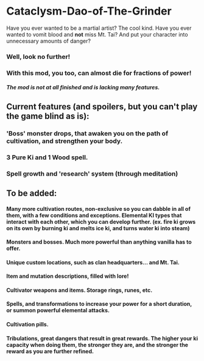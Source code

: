 # Cataclysm-Dao-of-The-Grinder
Have you ever wanted to be a martial artist? The cool kind. Have you ever wanted to vomit blood and **not** miss Mt. Tai? And put your character into unnecessary amounts of danger?
### Well, look no further!
### With this mod, you too, can almost die for fractions of power!

##### The mod is not at all finished and is lacking many features.

## Current features (and spoilers, but you can't play the game blind as is):

### 'Boss' monster drops, that awaken you on the path of cultivation, and strengthen your body.
### 3 Pure Ki and 1 Wood spell.
### Spell growth and 'research' system (through meditation)

## To be added:

#### Many more cultivation routes, non-exclusive so you can dabble in all of them, with a few conditions and exceptions. Elemental KI types that interact with each other, which you can develop further. (ex. fire ki grows on its own by burning ki and melts ice ki, and turns water ki into steam)
#### Monsters and bosses. Much more powerful than anything vanilla has to offer.
#### Unique custom locations, such as clan headquarters... and Mt. Tai.
#### Item and mutation descriptions, filled with lore!
#### Cultivator weapons and items. Storage rings, runes, etc.
#### Spells, and transformations to increase your power for a short duration, or summon powerful elemental attacks.
#### Cultivation pills.
#### Tribulations, great dangers that result in great rewards. The higher your ki capacity when doing them, the stronger they are, and the stronger the reward as you are further refined.

